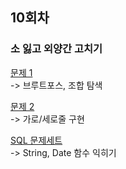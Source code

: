## 10회차
### 소 잃고 외양간 고치기
[문제 1](https://school.programmers.co.kr/learn/courses/30/lessons/150368)  
-> 브루트포스, 조합 탐색  

[문제 2](https://school.programmers.co.kr/learn/courses/30/lessons/60061)  
-> 가로/세로줄 구현  

[SQL 문제세트](https://school.programmers.co.kr/learn/courses/30/parts/17047)  
-> String, Date 함수 익히기  
